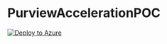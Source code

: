 # PurviewAccelerationPOC
[![Deploy to Azure](https://aka.ms/deploytoazurebutton)](https://portal.azure.com/#create/Microsoft.Template/uri/https%3A%2F%2Fraw.githubusercontent.com%2FGet-AZanushka%2FPurviewAccelerationPOC%2Fmain%2Fpurview-acceleration-tsi.json)
